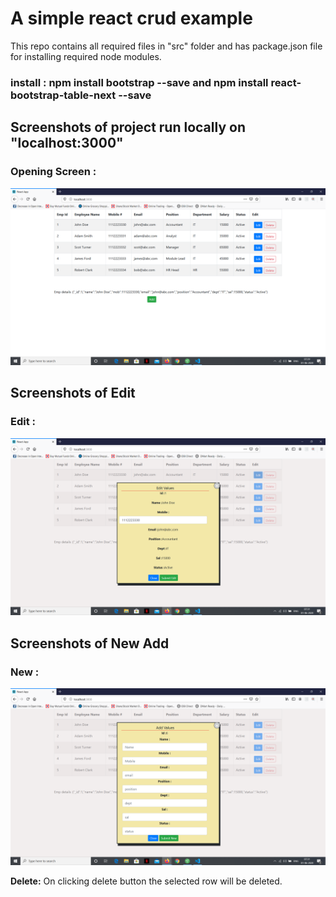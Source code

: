 # A simple react crud example
This repo contains all required files in "src" folder and has package.json file for installing required node modules.

### install : npm install bootstrap --save   and npm install react-bootstrap-table-next --save

## Screenshots of project run locally on "localhost:3000"

### Opening Screen : 

![Opening Screen](/images/react-crud-screen.png)

## Screenshots of Edit

### Edit : 

![Opening Screen](/images/react-crud-screen-edit.png)

## Screenshots of New Add

### New : 

![Opening Screen](/images/react-crud-screen-new.png)

**Delete:** On clicking delete button the selected row will be deleted.
